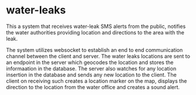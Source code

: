 # water-leaks
This a system that receives water-leak SMS alerts from the public, notifies the water authorities providing location and directions to the area with the leak.

The system utilizes websocket to establish an end to end communication channel between the client and server. The water leaks locations are sent to an endpoint in the server which geocodes the location and stores the informaation in the database. The server also watches for any location insertion in the database and sends any new location to the client. The client on receiving such creates a location marker on the map, displays the direction to the location from the water office and creates a sound alert.
